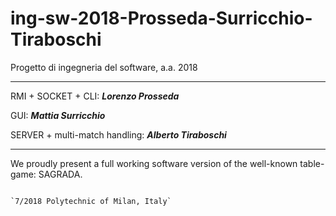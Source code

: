 # ing-sw-2018-Prosseda-Surricchio-Tiraboschi
Progetto di ingegneria del software, a.a. 2018

********************************************************

RMI + SOCKET + CLI: **_Lorenzo Prosseda_**

GUI: **_Mattia Surricchio_**

SERVER + multi-match handling: **_Alberto Tiraboschi_**

********************************************************

We proudly present a full working software version of the well-known table-game: SAGRADA.



                                                                                                                    `7/2018 Polytechnic of Milan, Italy`